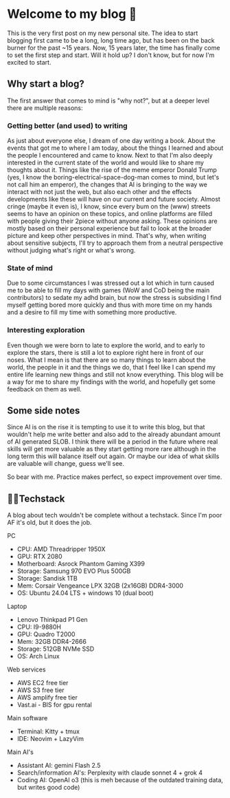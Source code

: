 # Welcome to my blog 🌊

This is the very first post on my new personal site. The idea to start blogging first came to be a long, long time ago, but has been on the back burner for the past ~15 years. Now, 15 years later, the time has finally come to set the first step and start. Will it hold up? I don't know, but for now I'm excited to start.

## Why start a blog?

The first answer that comes to mind is "why not?", but at a deeper level there are multiple reasons:

### Getting better (and used) to writing

As just about everyone else, I dream of one day writing a book. About the events that got me to where I am today, about the things I learned and about the people I encountered and came to know.
Next to that I'm also deeply interested in the current state of the world and would like to share my thoughts about it. Things like the rise of the meme emperor Donald Trump (yes, I know the boring-electrical-space-dog-man comes to mind, but let's not call him an emperor), the changes that AI is bringing to the way we interact with not just the web, but also each other and the effects developments like these will have on our current and future society. Almost cringe (maybe it even is), I know, since every bum on the (www) streets seems to have an opinion on these topics, and online platforms are filled with people giving their 2piece without anyone asking. These opinions are mostly based on their personal experience but fail to look at the broader picture and keep other perspectives in mind. That's why, when writing about sensitive subjects, I'll try to approach them from a neutral perspective without judging what's right or what's wrong.

### State of mind

Due to some circumstances I was stressed out a lot which in turn caused me to be able to fill my days with games (WoW and CoD being the main contributors) to sedate my adhd brain, but now the stress is subsiding I find myself getting bored more quickly and thus with more time on my hands and a desire to fill my time with something more productive.

### Interesting exploration

Even though we were born to late to explore the world, and to early to explore the stars, there is still a lot to explore right here in front of our noses. What I mean is that there are so many things to learn about the world, the people in it and the things we do, that I feel like I can spend my entire life learning new things and still not know everything. This blog will be a way for me to share my findings with the world, and hopefully get some feedback on them as well.

## Some side notes

Since AI is on the rise it is tempting to use it to write this blog, but that wouldn't help me write better and also add to the already abundant amount of AI generated SLOB. I think there will be a period in the future where real skills will get more valuable as they start getting more rare although in the long term this will balance itself out again. Or maybe our idea of what skills are valuable will change, guess we'll see.

So bear with me. Practice makes perfect, so expect improvement over time.

## 🧑‍💻Techstack

A blog about tech wouldn't be complete without a techstack. Since I'm poor AF it's old, but it does the job.

PC

- CPU: AMD Threadripper 1950X
- GPU: RTX 2080
- Motherboard: Asrock Phantom Gaming X399
- Storage: Samsung 970 EVO Plus 500GB
- Storage: Sandisk 1TB
- Mem: Corsair Vengeance LPX 32GB (2x16GB) DDR4-3000
- OS: Ubuntu 24.04 LTS + windows 10 (dual boot)

Laptop

- Lenovo Thinkpad P1 Gen
- CPU: I9-9880H
- GPU: Quadro T2000
- Mem: 32GB DDR4-2666
- Storage: 512GB NVMe SSD
- OS: Arch Linux

Web services

- AWS EC2 free tier
- AWS S3 free tier
- AWS amplify free tier
- Vast.ai - BIS for gpu rental

Main software

- Terminal: Kitty + tmux
- IDE: Neovim + LazyVim

Main AI's

- Assistant AI: gemini Flash 2.5
- Search/information AI's: Perplexity with claude sonnet 4 + grok 4
- Coding AI: OpenAI o3 (this is meh because of the outdated training data, but writes good code)
